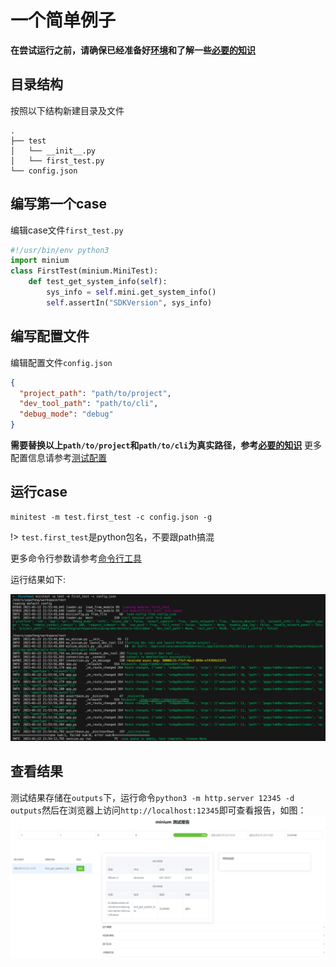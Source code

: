 # 一个简单例子
**在尝试运行之前，请确保已经准备好[环境](/minium/Python/introduction/quick_start#运行环境)和了解一些[必要的知识](/minium/Python/introduction/quick_start#必要的知识)**

## 目录结构
按照以下结构新建目录及文件

```
.
├── test
│   └── __init__.py
│   └── first_test.py
└── config.json
```

## 编写第一个case
编辑case文件`first_test.py`

```python
#!/usr/bin/env python3
import minium
class FirstTest(minium.MiniTest):
    def test_get_system_info(self):
        sys_info = self.mini.get_system_info()
        self.assertIn("SDKVersion", sys_info)
```

## 编写配置文件
编辑配置文件`config.json`
```json
{
  "project_path": "path/to/project",
  "dev_tool_path": "path/to/cli",
  "debug_mode": "debug"
}
```
**需要替换以上`path/to/project`和`path/to/cli`为真实路径，参考[必要的知识](/minium/Python/introduction/quick_start#必要的知识)**
更多配置信息请参考[测试配置](minium/Python/framework/config)

## 运行case
```
minitest -m test.first_test -c config.json -g
```
!> `test.first_test`是python包名，不要跟path搞混

更多命令行参数请参考[命令行工具](minium/Python/framework/commandline)

运行结果如下:

![first_test_result](../../resources/first_result.jpg)

## 查看结果
测试结果存储在`outputs`下，运行命令`python3 -m http.server 12345 -d outputs`然后在浏览器上访问`http://localhost:12345`即可查看报告，如图：
![pycharm](../../resources/report.png)
